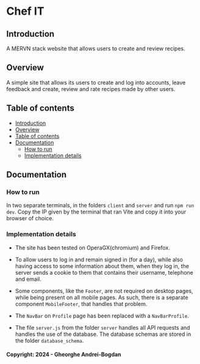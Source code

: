# Chef IT

## Introduction

A MERVN stack website that allows users to create and review recipes.

## Overview

A simple site that allows its users to create and log into accounts, leave feedback and
create, review and rate recipes made by other users.

## Table of contents

- [Introduction](#introduction)
- [Overview](#overview)
- [Table of contents](#table-of-contents)
- [Documentation](#documentation)
  - [How to run](#how-to-run)
  - [Implementation details](#implementation-details)

## Documentation

### How to run

In two separate terminals, in the folders `client` and `server` and run ```npm run dev```.
Copy the IP given by the terminal that ran Vite and copy it into your browser of choice.

### Implementation details

- The site has been tested on OperaGX(chromium) and Firefox. 

- To allow users to log in and remain signed in (for a day), while also having access to some information about them, when they log in, the server sends a cookie to them that contains their username, telephone and email.

- Some components, like the `Footer`, are not required on desktop pages, while being present on all mobile pages. As such, there is a separate component `MobileFooter`, that handles that problem.

- The `NavBar` on `Profile` page has been replaced with a `NavBarProfile`.

- The file `server.js` from the folder `server` handles all API requests and handles the use of the database. The database schemas are stored in the folder `database_schema`.

#### Copyright: 2024 - Gheorghe Andrei-Bogdan
